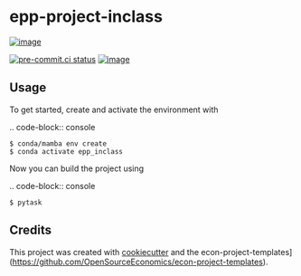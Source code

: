 epp-project-inclass
===================

[![image](https://img.shields.io/github/workflow/status/jstolt3/epp_inclass/main/main)](https://github.com/jstolt3/epp_inclass/actions?query=branch%3Amain)


[![pre-commit.ci status](https://results.pre-commit.ci/badge/github/jstolt3/epp_inclass/main.svg)](https://results.pre-commit.ci/latest/github/jstolt3/epp_inclass/main)
[![image](https://img.shields.io/badge/code%20style-black-000000.svg)](https://github.com/ambv/black)

## Usage

To get started, create and activate the environment with

.. code-block:: console

    $ conda/mamba env create
    $ conda activate epp_inclass

Now you can build the project using

.. code-block:: console

    $ pytask

## Credits

This project was created with [cookiecutter](https://github.com/audreyr/cookiecutter)
and the
econ-project-templates](https://github.com/OpenSourceEconomics/econ-project-templates).
